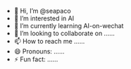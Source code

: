 - 👋 Hi, I’m @seapaco
- 👀 I’m interested in AI
- 🌱 I’m currently learning AI-on-wechat
- 💞️ I’m looking to collaborate on ......
- 📫 How to reach me ......
- 😄 Pronouns: ......
- ⚡ Fun fact: ......

<!---
seapaco/seapaco is a ✨ special ✨ repository because its `README.md` (this file) appears on your GitHub profile.
You can click the Preview link to take a look at your changes.
--->
